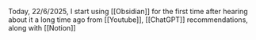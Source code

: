 Today, 22/6/2025, I start using [[Obsidian]] for the first time after hearing about it a long time ago from [[Youtube]], [[ChatGPT]] recommendations, along with [[Notion]]

